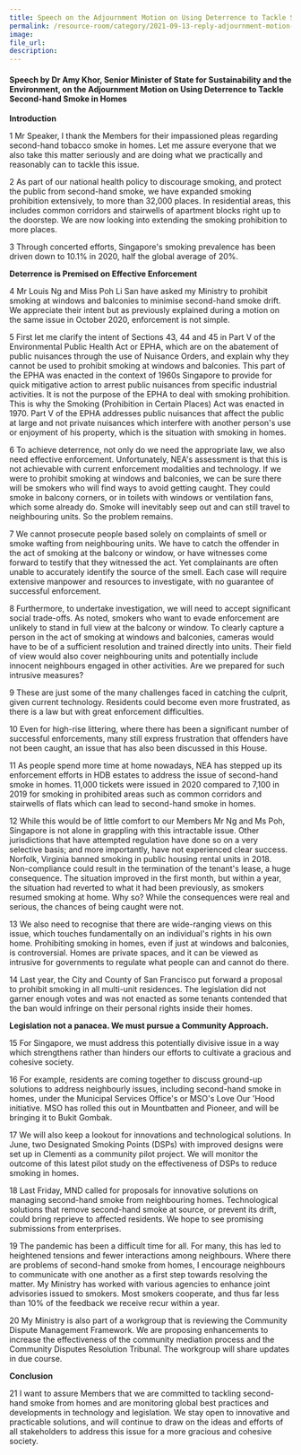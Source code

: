 ```yaml
---  
title: Speech on the Adjournment Motion on Using Deterrence to Tackle Second-hand Smoke in Homes by Dr Amy Khor, Senior Minister of State for Sustainability and the Environment 
permalink: /resource-room/category/2021-09-13-reply-adjournment-motion-on-using-deterrence-to-tackle-secondhand-smoke-in-homes/  
image:  
file_url:  
description:  
---  
```


#### Speech by Dr Amy Khor, Senior Minister of State for Sustainability and the Environment, on the Adjournment Motion on Using Deterrence to Tackle Second-hand Smoke in Homes  

**Introduction**

1 Mr Speaker, I thank the Members for their impassioned pleas regarding second-hand tobacco smoke in homes. Let me assure everyone that we also take this matter seriously and are doing what we practically and reasonably can to tackle this issue.

2 As part of our national health policy to discourage smoking, and protect the public from second-hand smoke, we have expanded smoking prohibition extensively, to more than 32,000 places. In residential areas, this includes common corridors and stairwells of apartment blocks right up to the doorstep. We are now looking into extending the smoking prohibition to more places.

3 Through concerted efforts, Singapore&#39;s smoking prevalence has been driven down to 10.1% in 2020, half the global average of 20%.

**Deterrence is Premised on Effective Enforcement**

4 Mr Louis Ng and Miss Poh Li San have asked my Ministry to prohibit smoking at windows and balconies to minimise second-hand smoke drift. We appreciate their intent but as previously explained during a motion on the same issue in October 2020, enforcement is not simple.

5 First let me clarify the intent of Sections 43, 44 and 45 in Part V of the Environmental Public Health Act or EPHA, which are on the abatement of public nuisances through the use of Nuisance Orders, and explain why they cannot be used to prohibit smoking at windows and balconies. This part of the EPHA was enacted in the context of 1960s Singapore to provide for quick mitigative action to arrest public nuisances from specific industrial activities. It is not the purpose of the EPHA to deal with smoking prohibition. This is why the Smoking (Prohibition in Certain Places) Act was enacted in 1970. Part V of the EPHA addresses public nuisances that affect the public at large and not private nuisances which interfere with another person&#39;s use or enjoyment of his property, which is the situation with smoking in homes.

6 To achieve deterrence, not only do we need the appropriate law, we also need effective enforcement. Unfortunately, NEA&#39;s assessment is that this is not achievable with current enforcement modalities and technology. If we were to prohibit smoking at windows and balconies, we can be sure there will be smokers who will find ways to avoid getting caught. They could smoke in balcony corners, or in toilets with windows or ventilation fans, which some already do. Smoke will inevitably seep out and can still travel to neighbouring units. So the problem remains.

7 We cannot prosecute people based solely on complaints of smell or smoke wafting from neighbouring units. We have to catch the offender in the act of smoking at the balcony or window, or have witnesses come forward to testify that they witnessed the act. Yet complainants are often unable to accurately identify the source of the smell. Each case will require extensive manpower and resources to investigate, with no guarantee of successful enforcement.

8 Furthermore, to undertake investigation, we will need to accept significant social trade-offs. As noted, smokers who want to evade enforcement are unlikely to stand in full view at the balcony or window. To clearly capture a person in the act of smoking at windows and balconies, cameras would have to be of a sufficient resolution and trained directly into units. Their field of view would also cover neighbouring units and potentially include innocent neighbours engaged in other activities. Are we prepared for such intrusive measures?

9 These are just some of the many challenges faced in catching the culprit, given current technology. Residents could become even more frustrated, as there is a law but with great enforcement difficulties.

10 Even for high-rise littering, where there has been a significant number of successful enforcements, many still express frustration that offenders have not been caught, an issue that has also been discussed in this House.

11 As people spend more time at home nowadays, NEA has stepped up its enforcement efforts in HDB estates to address the issue of second-hand smoke in homes. 11,000 tickets were issued in 2020 compared to 7,100 in 2019 for smoking in prohibited areas such as common corridors and stairwells of flats which can lead to second-hand smoke in homes.

12 While this would be of little comfort to our Members Mr Ng and Ms Poh, Singapore is not alone in grappling with this intractable issue. Other jurisdictions that have attempted regulation have done so on a very selective basis; and more importantly, have not experienced clear success. Norfolk, Virginia banned smoking in public housing rental units in 2018. Non-compliance could result in the termination of the tenant&#39;s lease, a huge consequence. The situation improved in the first month, but within a year, the situation had reverted to what it had been previously, as smokers resumed smoking at home. Why so? While the consequences were real and serious, the chances of being caught were not.

13 We also need to recognise that there are wide-ranging views on this issue, which touches fundamentally on an individual&#39;s rights in his own home. Prohibiting smoking in homes, even if just at windows and balconies, is controversial. Homes are private spaces, and it can be viewed as intrusive for governments to regulate what people can and cannot do there.

14 Last year, the City and County of San Francisco put forward a proposal to prohibit smoking in all multi-unit residences. The legislation did not garner enough votes and was not enacted as some tenants contended that the ban would infringe on their personal rights inside their homes.

**Legislation not a panacea. We must pursue a Community Approach.**

15 For Singapore, we must address this potentially divisive issue in a way which strengthens rather than hinders our efforts to cultivate a gracious and cohesive society.

16 For example, residents are coming together to discuss ground-up solutions to address neighbourly issues, including second-hand smoke in homes, under the Municipal Services Office&#39;s or MSO&#39;s Love Our &#39;Hood initiative. MSO has rolled this out in Mountbatten and Pioneer, and will be bringing it to Bukit Gombak.

17 We will also keep a lookout for innovations and technological solutions. In June, two Designated Smoking Points (DSPs) with improved designs were set up in Clementi as a community pilot project. We will monitor the outcome of this latest pilot study on the effectiveness of DSPs to reduce smoking in homes.

18 Last Friday, MND called for proposals for innovative solutions on managing second-hand smoke from neighbouring homes. Technological solutions that remove second-hand smoke at source, or prevent its drift, could bring reprieve to affected residents. We hope to see promising submissions from enterprises.

19 The pandemic has been a difficult time for all. For many, this has led to heightened tensions and fewer interactions among neighbours. Where there are problems of second-hand smoke from homes, I encourage neighbours to communicate with one another as a first step towards resolving the matter. My Ministry has worked with various agencies to enhance joint advisories issued to smokers. Most smokers cooperate, and thus far less than 10% of the feedback we receive recur within a year.

20 My Ministry is also part of a workgroup that is reviewing the Community Dispute Management Framework. We are proposing enhancements to increase the effectiveness of the community mediation process and the Community Disputes Resolution Tribunal. The workgroup will share updates in due course.

**Conclusion**

21 I want to assure Members that we are committed to tackling second-hand smoke from homes and are monitoring global best practices and developments in technology and legislation. We stay open to innovative and practicable solutions, and will continue to draw on the ideas and efforts of all stakeholders to address this issue for a more gracious and cohesive society.
